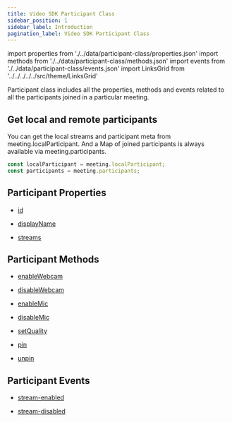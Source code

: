 ```yaml
---
title: Video SDK Participant Class
sidebar_position: 1
sidebar_label: Introduction
pagination_label: Video SDK Participant Class
---
```


<div class="sdk-api-ref">

import properties from './../data/participant-class/properties.json'
import methods from './../data/participant-class/methods.json'
import events from './../data/participant-class/events.json'
import LinksGrid from '../../../../../src/theme/LinksGrid'

Participant class includes all the properties, methods and events related to all the participants joined in a particular meeting.

## Get local and remote participants

You can get the local streams and participant meta from meeting.localParticipant. And a Map of joined participants is always available via meeting.participants.

```js title="Javascript"
const localParticipant = meeting.localParticipant;
const participants = meeting.participants;
```

## Participant Properties

<div class="links-grid">

<div>

- [id](./properties.md#id)

</div>
<div>

- [displayName](./properties.md#displayname)

</div>
<div>

- [streams](./properties.md#streams)

</div>

</div>

## Participant Methods

<div class="links-grid">

<div>

- [enableWebcam](./methods.md#enablewebcam)

</div>
<div>

- [disableWebcam](./methods.md#disablewebcam)

</div>
<div>

- [enableMic](./methods.md#enablemic)

</div>
<div>

- [disableMic](./methods.md#disablemic)

</div>
<div>

- [setQuality](./methods.md#setquality)

</div>
<div>

- [pin](./methods.md#pin)

</div>
<div>

- [unpin](./methods.md#unpin)

</div>

</div>

## Participant Events

<div class="links-grid">

<div>

- [stream-enabled](./events.md#eventsstream-enabled)

</div>
<div>

- [stream-disabled](./events.md#eventsstream-disabled)

</div>

</div>

</div>
